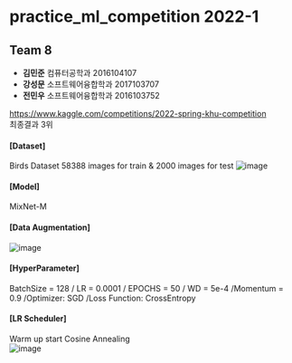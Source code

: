 practice_ml_competition 2022-1
===
Team 8
---

- **김민준** 컴퓨터공학과 2016104107
- **강성문** 소프트웨어융합학과 2017103707
- **전민우** 소프트웨어융합학과 2016103752   

https://www.kaggle.com/competitions/2022-spring-khu-competition    
최종결과 3위

#### [Dataset]   
Birds Dataset
58388 images for train & 2000 images for test
![image](https://user-images.githubusercontent.com/65657711/174601950-25a1b94c-2d14-45fc-9e12-ccfceb2a23ed.png)



#### [Model]   
MixNet-M   

#### [Data Augmentation]   
![image](https://user-images.githubusercontent.com/65657711/174601539-a2c42d9d-d37f-431c-8eb6-b9b55e85e7c0.png)

#### [HyperParameter]   
BatchSize = 128 / LR = 0.0001 / EPOCHS = 50 / WD = 5e-4 /Momentum = 0.9 /Optimizer: SGD /Loss Function: CrossEntropy

#### [LR Scheduler]
Warm up start Cosine Annealing   
![image](https://user-images.githubusercontent.com/65657711/174602249-9d41ef9a-2305-418e-835a-064fa6ecd6a8.png)
